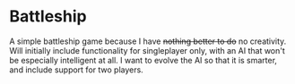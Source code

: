 # Battleship
A simple battleship game because I have ~~nothing better to do~~ no creativity. 
Will initially include functionality for singleplayer only, with an AI that won't be especially intelligent at all. 
I want to evolve the AI so that it is smarter, and include support for two players. 
